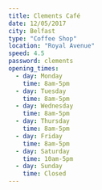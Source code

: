 ```yaml
---
title: Clements Café
date: 12/05/2017
city: Belfast
type: "Coffee Shop"
location: "Royal Avenue"
speed: 4.5
password: clements
opening_times:
  - day: Monday
    time: 8am-5pm
  - day: Tuesday
    time: 8am-5pm
  - day: Wednesday
    time: 8am-5pm
  - day: Thursday
    time: 8am-5pm
  - day: Friday
    time: 8am-5pm
  - day: Saturday
    time: 10am-5pm
  - day: Sunday
    time: Closed
---
```

